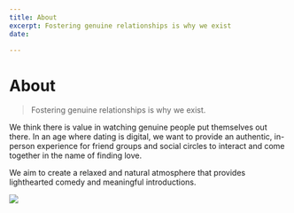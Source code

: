 ```yaml
---
title: About
excerpt: Fostering genuine relationships is why we exist
date: 

---
```

# About

> Fostering genuine relationships is why we exist.

We think there is value in watching genuine people put themselves out there.  In an age where dating is digital, we want to provide an authentic, in-person experience for friend groups and social circles to interact and come together in the name of finding love.

We aim to create a relaxed and natural atmosphere that provides lighthearted comedy and meaningful introductions.

![](/upload/IMG_0222.JPG)
